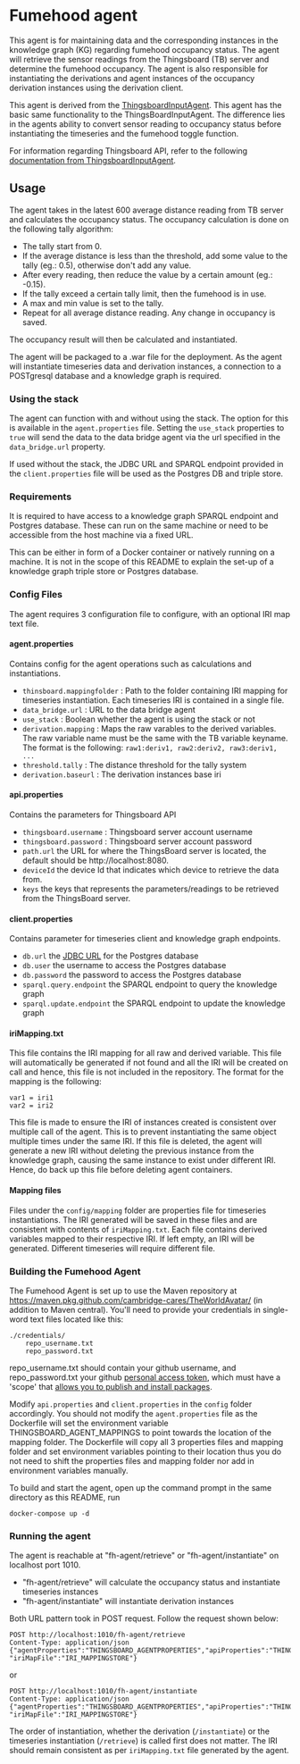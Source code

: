 # Fumehood agent

This agent is for maintaining data and the corresponding instances in the knowledge graph (KG) regarding fumehood occupancy status.
The agent will retrieve the sensor readings from the Thingsboard (TB) server and determine the fumehood occupancy. The agent is also responsible for instantiating the derivations and agent instances of the occupancy derivation instances using the derivation client.

This agent is derived from the [ThingsboardInputAgent](https://github.com/cambridge-cares/TheWorldAvatar/tree/dev-1505-proximity-sensor-for-lab_FHAgent/Agents/ThingsBoardAgent).
This agent has the basic same functionality to the ThingsBoardInputAgent. 
The difference lies in the agents ability to convert sensor reading to occupancy status before instantiating the timeseries and the fumehood toggle function. 

For information regarding Thingsboard API, refer to the following [documentation from ThingsboardInputAgent](https://github.com/cambridge-cares/TheWorldAvatar/blob/dev-1505-proximity-sensor-for-lab_FHAgent/Agents/ThingsBoardAgent/README.md#thingsboard-api).

## Usage

The agent takes in the latest 600 average distance reading from TB server and calculates the occupancy status. The occupancy calculation is done on the following tally algorithm:
- The tally start from 0. 
- If the average distance is less than the threshold, add some value to the tally (eg.: 0.5), otherwise don't add any value. 
- After every reading, then reduce the value by a certain amount (eg.: -0.15). 
- If the tally exceed a certain tally limit, then the fumehood is in use. 
- A max and min value is set to the tally.
- Repeat for all average distance reading. Any change in occupancy is saved.

The occupancy result will then be calculated and instantiated. 

The agent will be packaged to a .war file for the deployment. As the agent will instantiate timeseries data and derivation instances, a connection to a POSTgresql database and a knowledge graph is required.

### Using the stack
The agent can function with and without using the stack. The option for this is available in the `agent.properties` file.
Setting the `use_stack` properties to `true` will send the data to the data bridge agent via the url specified in the `data_bridge.url` property.

If used without the stack, the JDBC URL and SPARQL endpoint provided in the `client.properties` file will be used as the Postgres DB and triple store.

### Requirements
It is required to have access to a knowledge graph SPARQL endpoint and Postgres database. These can run on the same machine 
or need to be accessible from the host machine via a fixed URL.

This can be either in form of a Docker container or natively running on a machine. It is not in the scope of this README
to explain the set-up of a knowledge graph triple store or Postgres database.

### Config Files
The agent requires 3 configuration file to configure, with an optional IRI map text file.

#### agent.properties
Contains config for the agent operations such as calculations and instantiations.

- `thinsboard.mappingfolder` : Path to the folder containing IRI mapping for timeseries instantiation. Each timeseries IRI is contained in a single file.
- `data_bridge.url` : URL to the data bridge agent
- `use_stack` : Boolean whether the agent is using the stack or not
- `derivation.mapping` : Maps the raw varables to the derived variables. The raw variable name must be the same with the TB variable keyname. The format is the following: `raw1:deriv1, raw2:deriv2, raw3:deriv1, ...`
- `threshold.tally` : The distance threshold for the tally system
- `derivation.baseurl` : The derivation instances base iri


#### api.properties
Contains the parameters for Thingsboard API

- `thingsboard.username` : Thingsboard server account username
- `thingsboard.password` : Thingsboard server account password
- `path.url` the URL for where the ThingsBoard server is located, the default should be http://localhost:8080. 
- `deviceId` the device Id that indicates which device to retrieve the data from. 
- `keys` the keys that represents the parameters/readings to be retrieved from the ThingsBoard server.

#### client.properties
Contains parameter for timeseries client and knowledge graph endpoints.

- `db.url` the [JDBC URL](https://www.postgresql.org/docs/7.4/jdbc-use.html) for the Postgres database
- `db.user` the username to access the Postgres database
- `db.password` the password to access the Postgres database
- `sparql.query.endpoint` the SPARQL endpoint to query the knowledge graph
- `sparql.update.endpoint` the SPARQL endpoint to update the knowledge graph

#### iriMapping.txt
 This file contains the IRI mapping for all raw and derived variable. This file will automatically be generated if not found and all the IRI will be created on call and hence, this file is not included in the repository. The format for the mapping is the following: 
 ```
 var1 = iri1
 var2 = iri2
 ```

This file is made to ensure the IRI of instances created is consistent over multiple call of the agent. This is to prevent instantiating the same object multiple times under the same IRI. If this file is deleted, the agent will generate a new IRI without deleting the previous instance from the knowledge graph, causing the same instance to exist under different IRI. Hence, do back up this file before deleting agent containers.

#### Mapping files
Files under the `config/mapping` folder are properties file for timeseries instantiations. The IRI generated will be saved in these files and are consistent with contents of `iriMapping.txt`. Each file contains derived variables mapped to their respective IRI. If left empty, an IRI will be generated. Different timeseries will require different file.


### Building the Fumehood Agent
The Fumehood Agent is set up to use the Maven repository at https://maven.pkg.github.com/cambridge-cares/TheWorldAvatar/ (in addition to Maven central).
You'll need to provide  your credentials in single-word text files located like this:
```
./credentials/
    repo_username.txt
    repo_password.txt
```

repo_username.txt should contain your github username, and repo_password.txt your github [personal access token](https://docs.github.com/en/github/authenticating-to-github/creating-a-personal-access-token),
which must have a 'scope' that [allows you to publish and install packages](https://docs.github.com/en/packages/working-with-a-github-packages-registry/working-with-the-apache-maven-registry#authenticating-to-github-packages).

Modify `api.properties` and `client.properties` in the `config` folder accordingly. You should not modify the `agent.properties` file as the Dockerfile will set the environment variable 
THINGSBOARD_AGENT_MAPPINGS to point towards the location of the mapping folder. The Dockerfile will copy all 3 properties files and mapping folder and set environment variables pointing 
to their location thus you do not need to shift the properties files and mapping folder nor add in environment variables manually.

To build and start the agent, open up the command prompt in the same directory as this README, run
```
docker-compose up -d
```

### Running the agent

The agent is reachable at "fh-agent/retrieve" or "fh-agent/instantiate" on localhost port 1010. 
- "fh-agent/retrieve" will calculate the occupancy status and instantiate timeseries instances
- "fh-agent/instantiate" will instantiate derivation instances

Both URL pattern took in POST request. Follow the request shown below:

```
POST http://localhost:1010/fh-agent/retrieve
Content-Type: application/json
{"agentProperties":"THINGSBOARD_AGENTPROPERTIES","apiProperties":"THINGSBOARD_APIPROPERTIES","clientProperties":"THINGSBOARD_CLIENTPROPERTIES", "iriMapFile":"IRI_MAPPINGSTORE"}
```
or

```
POST http://localhost:1010/fh-agent/instantiate
Content-Type: application/json
{"agentProperties":"THINGSBOARD_AGENTPROPERTIES","apiProperties":"THINGSBOARD_APIPROPERTIES","clientProperties":"THINGSBOARD_CLIENTPROPERTIES", "iriMapFile":"IRI_MAPPINGSTORE"}
```

The order of instantiation, whether the derivation (`/instantiate`) or the timeseries instantiation (`/retrieve`) is called first does not matter. The IRI should remain consistent as per `iriMapping.txt` file generated by the agent.